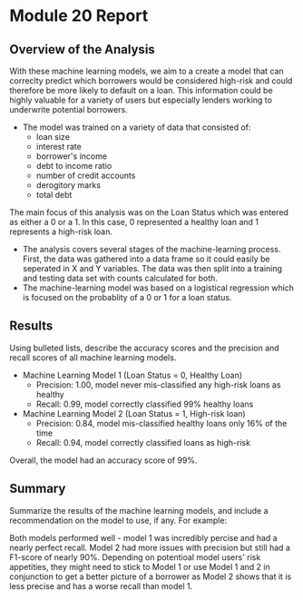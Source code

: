 # Module 20 Report

## Overview of the Analysis
With these machine learning models, we aim to a create a model that can correclty predict which borrowers would be considered high-risk and could therefore be more likely to default on a loan. This information could be highly valuable for a variety of users but especially lenders working to underwrite potential borrowers.

* The model was trained on a variety of data that consisted of: 
	* loan size
	* interest rate
	* borrower's income
	* debt to income ratio
	* number of credit accounts
	* derogitory marks
	* total debt 
	
The main focus of this analysis was on the Loan Status which was entered as either a 0 or a 1. In this case, 0 represented a healthy loan and 1 represents a high-risk loan.
  
* The analysis covers several stages of the machine-learning process. First, the data was gathered into a data frame so it could easily be seperated in X and Y variables. The data was then split into a training and testing data set with counts calculated for both. 
* The machine-learning model was based on a logistical regression which is focused on the probablity of a 0 or 1 for a loan status. 

## Results

Using bulleted lists, describe the accuracy scores and the precision and recall scores of all machine learning models.

* Machine Learning Model 1 (Loan Status = 0, Healthy Loan) 
    * Precision: 1.00, model never mis-classified any high-risk loans as healthy
	* Recall: 0.99, model correctly classified 99% healthy loans
* Machine Learning Model 2 (Loan Status = 1, High-risk loan)
	* Precision: 0.84, model mis-classified healthy loans only 16% of the time
	* Recall: 0.94, model correctly classified loans as high-risk

Overall, the model had an accuracy score of 99%. 

## Summary

Summarize the results of the machine learning models, and include a recommendation on the model to use, if any. For example:

Both models performed well - model 1 was incredibly percise and had a nearly perfect recall. Model 2 had more issues with precision but still had a F1-score of nearly 90%. Depending on potentioal model users' risk appetities, they might need to stick to Model 1 or use Model 1 and 2 in conjunction to get a better picture of a borrower as Model 2 shows that it is less precise and has a worse recall than model 1. 
